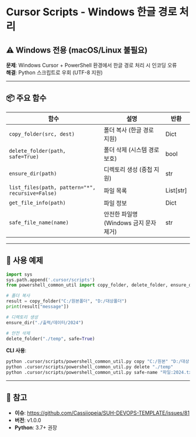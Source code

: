 # Cursor Scripts - Windows 한글 경로 처리

## ⚠️ Windows 전용 (macOS/Linux 불필요)

**문제**: Windows Cursor + PowerShell 환경에서 한글 경로 처리 시 인코딩 오류  
**해결**: Python 스크립트로 우회 (UTF-8 지원)

---

## 📦 주요 함수

| 함수 | 설명 | 반환 |
|------|------|------|
| `copy_folder(src, dest)` | 폴더 복사 (한글 경로 지원) | Dict |
| `delete_folder(path, safe=True)` | 폴더 삭제 (시스템 경로 보호) | bool |
| `ensure_dir(path)` | 디렉토리 생성 (중첩 지원) | str |
| `list_files(path, pattern="*", recursive=False)` | 파일 목록 | List[str] |
| `get_file_info(path)` | 파일 정보 | Dict |
| `safe_file_name(name)` | 안전한 파일명 (Windows 금지 문자 제거) | str |

---

## 🚀 사용 예제

```python
import sys
sys.path.append('.cursor/scripts')
from powershell_common_util import copy_folder, delete_folder, ensure_dir

# 폴더 복사
result = copy_folder("C:/원본폴더", "D:/대상폴더")
print(result["message"])

# 디렉토리 생성
ensure_dir("./출력/데이터/2024")

# 안전 삭제
delete_folder("./temp", safe=True)
```

**CLI 사용**:
```bash
python .cursor/scripts/powershell_common_util.py copy "C:/원본" "D:/대상"
python .cursor/scripts/powershell_common_util.py delete "./temp"
python .cursor/scripts/powershell_common_util.py safe-name "파일:2024.txt"
```

---

## 📌 참고

- **이슈**: https://github.com/Cassiiopeia/SUH-DEVOPS-TEMPLATE/issues/81
- **버전**: v1.0.0
- **Python**: 3.7+ 권장
